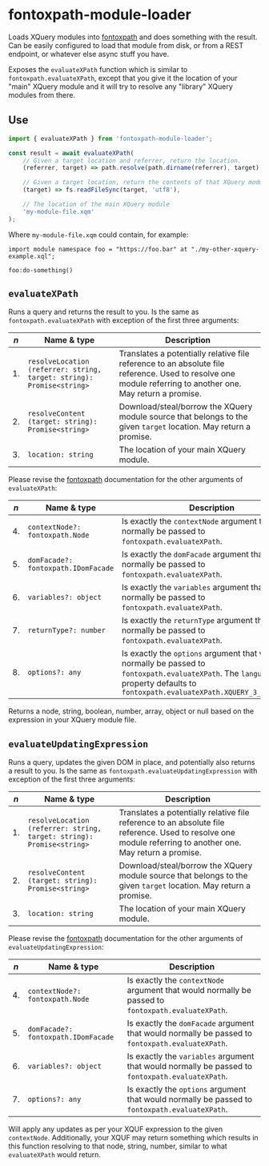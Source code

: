 # fontoxpath-module-loader

Loads XQuery modules into [fontoxpath](https://github.com/FontoXML/fontoxpath) and does something with the result. Can
be easily configured to load that module from disk, or from a REST endpoint, or whatever else async stuff you have.

Exposes the `evaluateXPath` function which is similar to `fontoxpath.evaluateXPath`, except that you give it
the location of your "main" XQuery module and it will try to resolve any "library" XQuery modules from there.

## Use

```js
import { evaluateXPath } from 'fontoxpath-module-loader';

const result = await evaluateXPath(
	// Given a target location and referrer, return the location.
	(referrer, target) => path.resolve(path.dirname(referrer), target),

	// Given a target location, return the contents of that XQuery module
	(target) => fs.readFileSync(target, 'utf8'),

	// The location of the main XQuery module
	'my-module-file.xqm'
);
```

Where `my-module-file.xqm` could contain, for example:

```xqm
import module namespace foo = "https://foo.bar" at "./my-other-xquery-example.xql";

foo:do-something()
```

## `evaluateXPath`

Runs a query and returns the result to you. Is the same as `fontoxpath.evaluateXPath` with exception of the first three
arguments:

| _n_ | Name & type                                                           | Description                                                                                                                                                |
|-----|-----------------------------------------------------------------------|------------------------------------------------------------------------------------------------------------------------------------------------------------|
| 1.  | `resolveLocation (referrer: string, target: string): Promise<string>` | Translates a potentially relative file reference to an absolute file reference. Used to resolve one module referring to another one. May return a promise. |
| 2.  | `resolveContent (target: string): Promise<string>`                    | Download/steal/borrow the XQuery module source that belongs to the given `target` location. May return a promise.                                          |
| 3.  | `location: string`                                                    | The location of your main XQuery module.                                                                                                                   |

Please revise the [fontoxpath](https://github.com/FontoXML/fontoxpath) documentation for the other arguments of
`evaluateXPath`:

| _n_ | Name & type                         | Description                                                                                                                                                                       |
|-----|-------------------------------------|-----------------------------------------------------------------------------------------------------------------------------------------------------------------------------------|
| 4.  | `contextNode?: fontoxpath.Node`     | Is exactly the `contextNode` argument that would normally be passed to `fontoxpath.evaluateXPath`.                                                                                |
| 5.  | `domFacade?: fontoxpath.IDomFacade` | Is exactly the `domFacade` argument that would normally be passed to `fontoxpath.evaluateXPath`.                                                                                  |
| 6.  | `variables?: object`                | Is exactly the `variables` argument that would normally be passed to `fontoxpath.evaluateXPath`.                                                                                  |
| 7.  | `returnType?: number`               | Is exactly the `returnType` argument that would normally be passed to `fontoxpath.evaluateXPath`.                                                                                 |
| 8.  | `options?: any`                     | Is exactly the `options` argument that would normally be passed to `fontoxpath.evaluateXPath`. The `language` property defaults to `fontoxpath.evaluateXPath.XQUERY_3_1_LANGUAGE` |

Returns a node, string, boolean, number, array, object or null based on the expression in your XQuery module file.

## `evaluateUpdatingExpression`

Runs a query, updates the given DOM in place, and potentially also returns a result to you. Is the same as
`fontoxpath.evaluateUpdatingExpression` with exception of the first three arguments:

| _n_ | Name & type                                                           | Description                                                                                                                                                |
|-----|-----------------------------------------------------------------------|------------------------------------------------------------------------------------------------------------------------------------------------------------|
| 1.  | `resolveLocation (referrer: string, target: string): Promise<string>` | Translates a potentially relative file reference to an absolute file reference. Used to resolve one module referring to another one. May return a promise. |
| 2.  | `resolveContent (target: string): Promise<string>`                    | Download/steal/borrow the XQuery module source that belongs to the given `target` location. May return a promise.                                          |
| 3.  | `location: string`                                                    | The location of your main XQuery module.                                                                                                                   |

Please revise the [fontoxpath](https://github.com/FontoXML/fontoxpath) documentation for the other arguments of
`evaluateUpdatingExpression`:

| _n_ | Name & type                         | Description                                                                                        |
|-----|-------------------------------------|----------------------------------------------------------------------------------------------------|
| 4.  | `contextNode?: fontoxpath.Node`     | Is exactly the `contextNode` argument that would normally be passed to `fontoxpath.evaluateXPath`. |
| 5.  | `domFacade?: fontoxpath.IDomFacade` | Is exactly the `domFacade` argument that would normally be passed to `fontoxpath.evaluateXPath`.   |
| 6.  | `variables?: object`                | Is exactly the `variables` argument that would normally be passed to `fontoxpath.evaluateXPath`.   |
| 7.  | `options?: any`                     | Is exactly the `options` argument that would normally be passed to `fontoxpath.evaluateXPath`.     |

Will apply any updates as per your XQUF expression to the given `contextNode`. Additionally, your XQUF may return
something which results in this function resolving to that node, string, number, similar to what `evaluateXPath` would
return.
